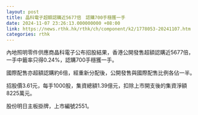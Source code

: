 ```yaml
---
layout: post
title: 晶科電子超額認購近5677倍　認購700手穩獲一手
date: 2024-11-07 23:26:13.000000000 +08:00
link: https://news.rthk.hk/rthk/ch/component/k2/1778053-20241107.htm
categories: rthk
---
```


內地照明零件供應商晶科電子公布招股結果，香港公開發售超額認購近5677倍，一手中籤率只得0.24%，認購700手穩獲一手。

國際配售亦超額認購約6倍，經重新分配後，公開發售與國際配售比例各佔一半。

招股價3.61元，每手1000股，集資總額1.39億元，扣除上市開支後的集資淨額8225萬元。

股份明日主板掛牌，上市編號2551。

